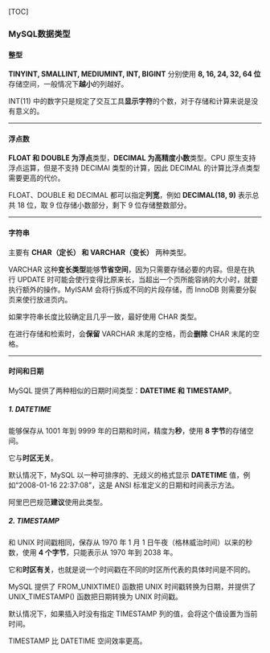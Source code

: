 [TOC]

### MySQL数据类型

#### 整型

**TINYINT, SMALLINT, MEDIUMINT, INT, BIGINT** 分别使用 **8, 16, 24, 32, 64 位**存储空间，一般情况下**越小**的列越好。

INT(11) 中的数字只是规定了交互工具**显示字符**的个数，对于存储和计算来说是没有意义的。

---

#### 浮点数

**FLOAT 和 DOUBLE 为浮点**类型，**DECIMAL 为高精度小数**类型。CPU 原生支持浮点运算，但是不支持 DECIMAl 类型的计算，因此 DECIMAL 的计算比浮点类型需要更高的代价。

FLOAT、DOUBLE 和 DECIMAL 都可以指定**列宽**，例如 **DECIMAL(18, 9)** 表示总共 18 位，取 9 位存储小数部分，剩下 9 位存储整数部分。

---

#### 字符串

主要有 **CHAR（定长） 和 VARCHAR（变长）** 两种类型。

VARCHAR 这种**变长类型**能够**节省空间**，因为只需要存储必要的内容。但是在执行 UPDATE 时可能会使行变得比原来长，当超出一个页所能容纳的大小时，就要执行额外的操作。MyISAM 会将行拆成不同的片段存储，而 InnoDB 则需要分裂页来使行放进页内。

如果字符串长度比较确定且几乎一致，最好使用 CHAR 类型。

在进行存储和检索时，会**保留** VARCHAR 末尾的空格，而会**删除** CHAR 末尾的空格。

----

#### 时间和日期

MySQL 提供了两种相似的日期时间类型：**DATETIME 和 TIMESTAMP**。

##### 1. DATETIME

能够保存从 1001 年到 9999 年的日期和时间，精度为**秒**，使用 **8 字节**的存储空间。

它与**时区无关**。

默认情况下，MySQL 以一种可排序的、无歧义的格式显示 **DATETIME** 值，例如“2008-01-16 22:37:08”，这是 ANSI 标准定义的日期和时间表示方法。

阿里巴巴规范**建议**使用此类型。

##### 2. TIMESTAMP

和 UNIX 时间戳相同，保存从 1970 年 1 月 1 日午夜（格林威治时间）以来的秒数，使用 **4 个字节**，只能表示从 1970 年到 2038 年。

它和**时区有关**，也就是说一个时间戳在不同的时区所代表的具体时间是不同的。

MySQL 提供了 FROM_UNIXTIME() 函数把 UNIX 时间戳转换为日期，并提供了 UNIX_TIMESTAMP() 函数把日期转换为 UNIX 时间戳。

默认情况下，如果插入时没有指定 TIMESTAMP 列的值，会将这个值设置为当前时间。

TIMESTAMP 比 DATETIME 空间效率更高。



